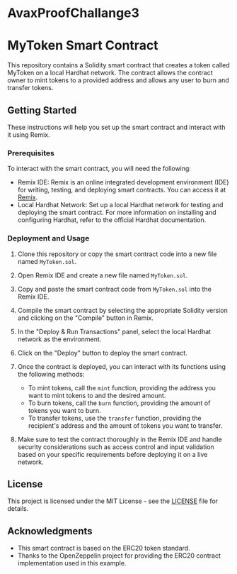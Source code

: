 # AvaxProofChallange3
# MyToken Smart Contract

This repository contains a Solidity smart contract that creates a token called MyToken on a local Hardhat network. The contract allows the contract owner to mint tokens to a provided address and allows any user to burn and transfer tokens.

## Getting Started

These instructions will help you set up the smart contract and interact with it using Remix.

### Prerequisites

To interact with the smart contract, you will need the following:

- Remix IDE: Remix is an online integrated development environment (IDE) for writing, testing, and deploying smart contracts. You can access it at [Remix](https://remix.ethereum.org/).
- Local Hardhat Network: Set up a local Hardhat network for testing and deploying the smart contract. For more information on installing and configuring Hardhat, refer to the official Hardhat documentation.

### Deployment and Usage

1. Clone this repository or copy the smart contract code into a new file named `MyToken.sol`.

2. Open Remix IDE and create a new file named `MyToken.sol`.

3. Copy and paste the smart contract code from `MyToken.sol` into the Remix IDE.

4. Compile the smart contract by selecting the appropriate Solidity version and clicking on the "Compile" button in Remix.

5. In the "Deploy & Run Transactions" panel, select the local Hardhat network as the environment.

6. Click on the "Deploy" button to deploy the smart contract.

7. Once the contract is deployed, you can interact with its functions using the following methods:

   - To mint tokens, call the `mint` function, providing the address you want to mint tokens to and the desired amount.
   - To burn tokens, call the `burn` function, providing the amount of tokens you want to burn.
   - To transfer tokens, use the `transfer` function, providing the recipient's address and the amount of tokens you want to transfer.

8. Make sure to test the contract thoroughly in the Remix IDE and handle security considerations such as access control and input validation based on your specific requirements before deploying it on a live network.

## License

This project is licensed under the MIT License - see the [LICENSE](LICENSE) file for details.

## Acknowledgments

- This smart contract is based on the ERC20 token standard.
- Thanks to the OpenZeppelin project for providing the ERC20 contract implementation used in this example.
